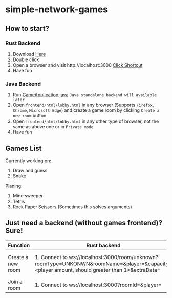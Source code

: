 # simple-network-games

## How to start?

### Rust Backend
1. Download [Here](https://github.com/songday/simple-network-games/releases)
1. Double click
1. Open a browser and visit http://localhost:3000 [Click Shortcut](http://localhost:3000)
1. Have fun

### Java Backend
1. Run [GameApplication.java](https://github.com/songday/simple-network-games/blob/main/backend/gameserver-java/src/main/java/com/songday/game/GameApplication.java) `Java standalone backend will available later`
1. Open `frontend/html/lobby.html` in any browser (Supports `Firefox`, `Chrome`, `Microsoft Edge`) and create a game room by clicking `Create a new room` button
1. Open `frontend/html/lobby.html` in any other type of browser, not the same as above one or in `Private mode`
1. Have fun

## Games List
Currently working on:
1. Draw and guess
1. Snake

Planing:
1. Mine sweeper
1. Tetris
2. Rock Paper Scissors (Sometimes this solves arguments)


## Just need a backend (without games frontend)? Sure!
Function | Rust backend | Java Backend
-----|-----|-----
Create a new room| 1. Connect to ws://localhost:3000/room/unknown?roomType=UNKONWN&roomName=<Name a room>&player=<playerName>&capacity=<player amount, should greater than 1>&extraData= | 1. Connect to ws://localhost:3000 2. After connected, send: {"":} | N/A         |N/A
Join a room| 1. Connect to ws://localhost:3000?roomId=<roomId>&player=<playerName> | 
